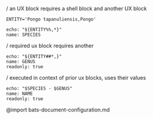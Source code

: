 / an UX block requires a shell block and another UX block
``` :(shell)
ENTITY='Pongo tapanuliensis,Pongo'
```
```ux :[SPECIES] +(shell) +[GENUS]
echo: "${ENTITY%%,*}"
name: SPECIES
```
/ required ux block requires another
```ux :[GENUS] +[NAME]
echo: "${ENTITY##*,}"
name: GENUS
readonly: true
```
/ executed in context of prior ux blocks, uses their values
```ux :[NAME]
echo: "$SPECIES - $GENUS"
name: NAME
readonly: true
```
@import bats-document-configuration.md